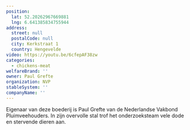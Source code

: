 ```yaml
---
position:
  lat: 52.20262967669881
  lng: 6.641385834755944
address:
  street: null
  postalCode: null
  city: Kerkstraat 1
  country: Hengevelde
video: https://youtu.be/6cfepAF38zw
categories:
  - chickens-meat
welfareBrand: ''
owner: Paul Grefte
organization: NVP
stableSystem: ''
companyName: ''
---
```

Eigenaar van deze boederij is Paul Grefte van de Nederlandse Vakbond Pluimveehouders. In zijn overvolle stal trof het onderzoeksteam vele dode en stervende dieren aan.